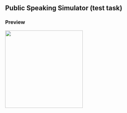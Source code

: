 ## Public Speaking Simulator (test task)
### Preview

<img src="https://media.giphy.com/media/etZNte6qd7SCOWkxpq/giphy.gif" width="250">
